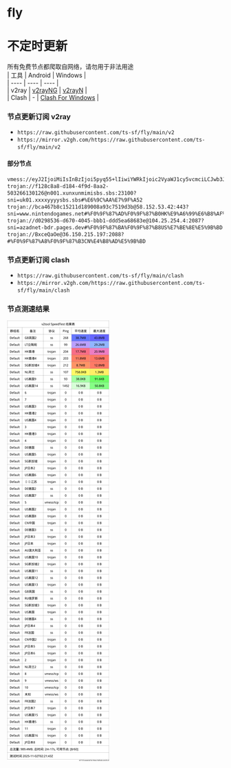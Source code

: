 # fly
# 不定时更新
所有免费节点都爬取自网络，请勿用于非法用途  
|  工具  | Android  | Windows  |  
|  ----  | ----   | ----  |  
| v2ray  | [v2rayNG](https://github.com/2dust/v2rayNG/releases) | [v2rayN](https://github.com/2dust/v2rayN/releases) |  
| Clash  | - | [Clash For Windows](https://github.com/2dust/clashN/releases) | 
  
### 节点更新订阅  v2ray
- `https://raw.githubusercontent.com/ts-sf/fly/main/v2`  
- `https://mirror.v2gh.com/https://raw.githubusercontent.com/ts-sf/fly/main/v2`  

#### 部分节点  
``` 
vmess://eyJ2IjoiMiIsInBzIjoi5pyq55+lIiwiYWRkIjoic2VyaWJ1cy5vcmciLCJwb3J0IjoiNDQzIiwiaWQiOiIwM2ZjYzYxOC1iOTNkLTY3OTYtNmFlZC04YTM4Yzk3NWQ1ODEiLCJhaWQiOiIxIiwic2N5IjoiYXV0byIsIm5ldCI6IndzIiwidHlwZSI6Im5vbmUiLCJob3N0Ijoic2VyaWJ1cy5vcmciLCJwYXRoIjoibGlua3Z3cyIsInRscyI6InRscyIsInNuaSI6InNlcmlidXMub3JnIiwidGVzdF9uYW1lIjoi5pyq55+lIn0=
trojan://f128c8a8-d184-4f9d-8aa2-503266130126@n001.xunxunmimisbs.sbs:23100?sni=uk01.xxxxyyyysbs.sbs#%E6%9C%AA%E7%9F%A52
trojan://bca467b8c15211d189008a93c7519d3b@58.152.53.42:443?sni=www.nintendogames.net#%F0%9F%87%AD%F0%9F%87%B0HK%E9%A6%99%E6%B8%AF%20793.0KB%2Fs
trojan://d0298536-d670-4045-bbb1-ddd5ea68683e@104.25.254.4:2087?sni=azadnet-bdr.pages.dev#%F0%9F%87%BA%F0%9F%87%B8US%E7%BE%8E%E5%9B%BD
trojan://BxceQaOe@36.150.215.197:2088?#%F0%9F%87%A8%F0%9F%87%B3CN%E4%B8%AD%E5%9B%BD
```
### 节点更新订阅  clash
- `https://raw.githubusercontent.com/ts-sf/fly/main/clash`  
- `https://mirror.v2gh.com/https://raw.githubusercontent.com/ts-sf/fly/main/clash`  

### 节点测速结果
![image](traffic.png)
